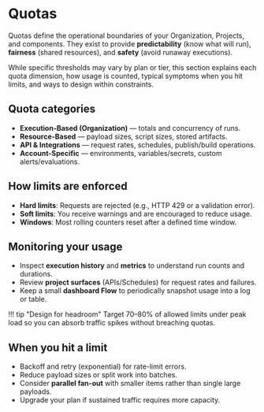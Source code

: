 # Quotas

Quotas define the operational boundaries of your Organization, Projects, and components. They exist to provide **predictability** (know what will run), **fairness** (shared resources), and **safety** (avoid runaway executions).

While specific thresholds may vary by plan or tier, this section explains each quota dimension, how usage is counted, typical symptoms when you hit limits, and ways to design within constraints.

## Quota categories
- **Execution-Based (Organization)** — totals and concurrency of runs.
- **Resource-Based** — payload sizes, script sizes, stored artifacts.
- **API & Integrations** — request rates, schedules, publish/build operations.
- **Account-Specific** — environments, variables/secrets, custom alerts/evaluations.

## How limits are enforced
- **Hard limits**: Requests are rejected (e.g., HTTP 429 or a validation error).
- **Soft limits**: You receive warnings and are encouraged to reduce usage.
- **Windows**: Most rolling counters reset after a defined time window.

## Monitoring your usage
- Inspect **execution history** and **metrics** to understand run counts and durations.
- Review **project surfaces** (APIs/Schedules) for request rates and failures.
- Keep a small **dashboard Flow** to periodically snapshot usage into a log or table.

!!! tip "Design for headroom"
    Target 70–80% of allowed limits under peak load so you can absorb traffic spikes without breaching quotas.

## When you hit a limit
- Backoff and retry (exponential) for rate-limit errors.
- Reduce payload sizes or split work into batches.
- Consider **parallel fan-out** with smaller items rather than single large payloads.
- Upgrade your plan if sustained traffic requires more capacity.
